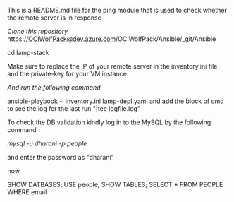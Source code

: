 This is a README.md file for the ping module that is used to check whether the remote server is in response

*Clone this repository*
https://OCIWolfPack@dev.azure.com/OCIWolfPack/Ansible/_git/Ansible

cd lamp-stack

Make sure to replace the IP of your remote server in the inventory.ini file and the private-key for your VM instance

*And run the following command*

ansible-playbook -i inventory.ini lamp-depl.yaml and 
add the block of cmd to see the log for the last run "|tee logfile.log"

To check the DB validation kindly log in to the MySQL by the following command

*mysql -u dharani -p people*

and enter the password as "dharani"

now,  

SHOW DATBASES;
USE people;
SHOW TABLES;
SELECT * FROM PEOPLE WHERE email